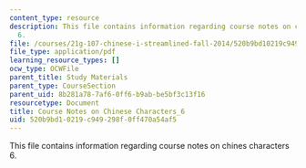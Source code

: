 ```yaml
---
content_type: resource
description: This file contains information regarding course notes on chines characters
  6.
file: /courses/21g-107-chinese-i-streamlined-fall-2014/520b9bd10219c949298f0ff470a54af5_MIT21G_107F14_CourseNote_6.pdf
file_type: application/pdf
learning_resource_types: []
ocw_type: OCWFile
parent_title: Study Materials
parent_type: CourseSection
parent_uid: 8b281a78-7af6-0ff6-b9ab-be5bf3c13f16
resourcetype: Document
title: Course Notes on Chinese Characters_6
uid: 520b9bd1-0219-c949-298f-0ff470a54af5
---
```

This file contains information regarding course notes on chines characters 6.

